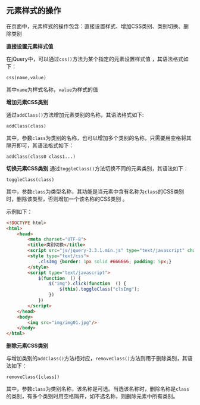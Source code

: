 ## 元素样式的操作

在页面中，元素样式的操作包含：直接设置样式、增加CSS类别、类别切换、删除类别

**直接设置元素样式值**

在jQuery中，可以通过`css()`方法为某个指定的元素设置样式值 ，其语法格式如下：
```jquery
css(name,value)
```
其中`name`为样式名称，`value`为样式的值 

**增加元素CSS类别**

通过`addClass()`方法增加元素类别的名称，其语法格式如下:
```jquery
addClass(class)
```
其中，参数`class`为类别的名称，也可以增加多个类别的名称，只需要用空格将其隔开即可，其语法格式如下：
```jquery
addClass(class0 class1...)
```

**切换元素CSS类别**
通过`toggleClass()`方法切换不同的元素类别，其语法如下：
```jquery
toggleClass(class)
```
其中，参数`class`为类型名称，其功能是当元素中含有名称为`class`的CSS类别时，删除该类型，否则增加一个该名称的CSS类别 。

示例如下：
```html
<!DOCTYPE html>
<html>
	<head>
		<meta charset="UTF-8">
		<title>类别切换</title>
		<script src="js/jquery-3.3.1.min.js" type="text/javascript" charset="utf-8"></script>
		<style type="text/css">
			.clsImg {border: 1px solid #666666; padding: 5px;}
		</style>
		<script type="text/javascript">
			$(function  () {
				$("img").click(function  () {
					$(this).toggleClass("clsImg");
				})
			})
		</script>
	</head>
	<body>
		<img src="img/img01.jpg"/>
	</body>
</html>
```

**删除元素CSS类别**

与增加类别的`addClass()`方法相对应，`removeClass()`方法则用于删除类别，其语法如下：
```jquery
removeClass([class])
```
其中，参数`class`为类别名称，该名称是可选。当选该名称时，删除名称是`class`的类别，有多个类别时用空格隔开，如不选名称，则删除元素中所有类别。

